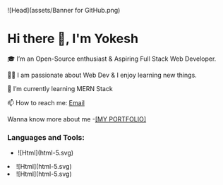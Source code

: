 ![Head](assets/Banner for GitHub.png)

# Hi there 👋, I'm Yokesh

🎓 I’m an Open-Source enthusiast & Aspiring Full Stack Web Developer.

👨‍💻 I am passionate about Web Dev & I enjoy learning new things.

🌱 I’m currently learning MERN Stack

📫 How to reach me: <a href="mailto:ksyokesh98@gmail.com">Email</a>

Wanna know more about me -[\[MY PORTFOLIO\]](http://yokesh.in/)

<h3 align="left">Languages and Tools:</h3>
<ul>
  <li>![Html](html-5.svg)</ul>
  <li>![Html](html-5.svg)</ul>
  <li>![Html](html-5.svg)</ul>
</ul>


